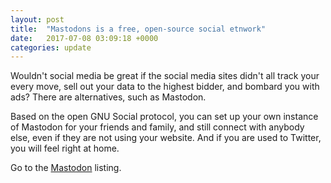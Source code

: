 ```yaml
---
layout: post
title:  "Mastodons is a free, open-source social etnwork"
date:   2017-07-08 03:09:18 +0000
categories: update
---
```


Wouldn't social media be great if the social media sites didn't all track your every move,
sell out your data to the highest bidder, and bombard you with ads? There are alternatives,
such as Mastodon.

Based on the open GNU Social protocol, you can set up your own instance of Mastodon for
your friends and family, and still connect with anybody else, even if they are not using
your website. And if you are used to Twitter, you will feel right at home.

Go to the <a href="/products/#Mastodon">Mastodon</a> listing.

